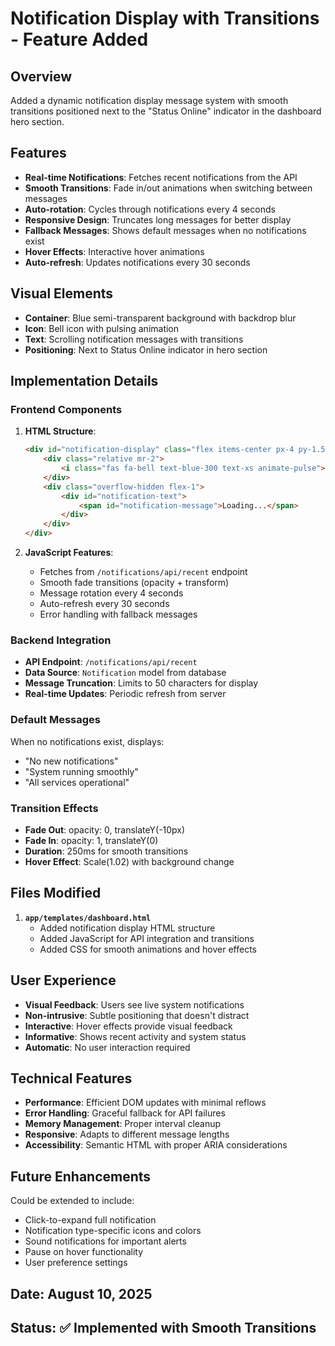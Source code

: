 # Notification Display with Transitions - Feature Added

## Overview
Added a dynamic notification display message system with smooth transitions positioned next to the "Status Online" indicator in the dashboard hero section.

## Features
- **Real-time Notifications**: Fetches recent notifications from the API
- **Smooth Transitions**: Fade in/out animations when switching between messages
- **Auto-rotation**: Cycles through notifications every 4 seconds
- **Responsive Design**: Truncates long messages for better display
- **Fallback Messages**: Shows default messages when no notifications exist
- **Hover Effects**: Interactive hover animations
- **Auto-refresh**: Updates notifications every 30 seconds

## Visual Elements
- **Container**: Blue semi-transparent background with backdrop blur
- **Icon**: Bell icon with pulsing animation
- **Text**: Scrolling notification messages with transitions
- **Positioning**: Next to Status Online indicator in hero section

## Implementation Details

### Frontend Components
1. **HTML Structure**:
   ```html
   <div id="notification-display" class="flex items-center px-4 py-1.5 rounded-full bg-blue-400/20 border border-blue-300/30 backdrop-blur-sm">
       <div class="relative mr-2">
           <i class="fas fa-bell text-blue-300 text-xs animate-pulse"></i>
       </div>
       <div class="overflow-hidden flex-1">
           <div id="notification-text">
               <span id="notification-message">Loading...</span>
           </div>
       </div>
   </div>
   ```

2. **JavaScript Features**:
   - Fetches from `/notifications/api/recent` endpoint
   - Smooth fade transitions (opacity + transform)
   - Message rotation every 4 seconds
   - Auto-refresh every 30 seconds
   - Error handling with fallback messages

### Backend Integration
- **API Endpoint**: `/notifications/api/recent`
- **Data Source**: `Notification` model from database
- **Message Truncation**: Limits to 50 characters for display
- **Real-time Updates**: Periodic refresh from server

### Default Messages
When no notifications exist, displays:
- "No new notifications"
- "System running smoothly"  
- "All services operational"

### Transition Effects
- **Fade Out**: opacity: 0, translateY(-10px)
- **Fade In**: opacity: 1, translateY(0)
- **Duration**: 250ms for smooth transitions
- **Hover Effect**: Scale(1.02) with background change

## Files Modified
1. **`app/templates/dashboard.html`**
   - Added notification display HTML structure
   - Added JavaScript for API integration and transitions
   - Added CSS for smooth animations and hover effects

## User Experience
- **Visual Feedback**: Users see live system notifications
- **Non-intrusive**: Subtle positioning that doesn't distract
- **Interactive**: Hover effects provide visual feedback
- **Informative**: Shows recent activity and system status
- **Automatic**: No user interaction required

## Technical Features
- **Performance**: Efficient DOM updates with minimal reflows
- **Error Handling**: Graceful fallback for API failures
- **Memory Management**: Proper interval cleanup
- **Responsive**: Adapts to different message lengths
- **Accessibility**: Semantic HTML with proper ARIA considerations

## Future Enhancements
Could be extended to include:
- Click-to-expand full notification
- Notification type-specific icons and colors
- Sound notifications for important alerts
- Pause on hover functionality
- User preference settings

## Date: August 10, 2025
## Status: ✅ Implemented with Smooth Transitions
